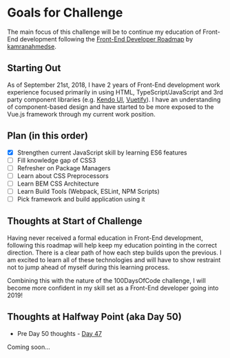 # Goals for Challenge

The main focus of this challenge will be to continue my education of Front-End development following the [Front-End Developer Roadmap](https://github.com/kamranahmedse/developer-roadmap) by [kamranahmedse](https://github.com/kamranahmedse/developer-roadmap/commits?author=kamranahmedse).

## Starting Out
As of September 21st, 2018, I have 2 years of Front-End development work experience focused primarily in using HTML, TypeScript/JavaScript and 3rd party component libraries (e.g. [Kendo UI](https://www.telerik.com/kendo-ui), [Vuetify](https://vuetifyjs.com/en/)). I have an understanding of component-based design and have started to be more exposed to the Vue.js framework through my current work position.

## Plan (in this order)
* [x] Strengthen current JavaScript skill by learning ES6 features
* [ ] Fill knowledge gap of CSS3
* [ ] Refresher on Package Managers
* [ ] Learn about CSS Preprocessors
* [ ] Learn BEM CSS Architecture
* [ ] Learn Build Tools (Webpack, ESLint, NPM Scripts)
* [ ] Pick framework and build application using it

## Thoughts at Start of Challenge
Having never received a formal education in Front-End development, following this roadmap will help keep my education pointing in the correct direction. There is a clear path of how each step builds upon the previous. I am excited to learn all of these technologies and will have to show restraint not to jump ahead of myself during this learning process.

Combining this with the nature of the 100DaysOfCode challenge, I will become more confident in my skill set as a Front-End developer going into 2019!

## Thoughts at Halfway Point (aka Day 50)
* Pre Day 50 thoughts - [Day 47](./log/day-047.md)

Coming soon...
